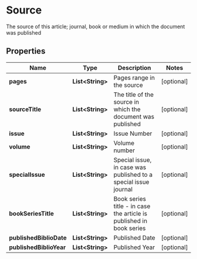 

# Source

The source of this article; journal, book or medium in which the document was published

## Properties

Name | Type | Description | Notes
------------ | ------------- | ------------- | -------------
**pages** | **List&lt;String&gt;** | Pages range in the source |  [optional]
**sourceTitle** | **List&lt;String&gt;** | The title of the source in which the document was published |  [optional]
**issue** | **List&lt;String&gt;** | Issue Number |  [optional]
**volume** | **List&lt;String&gt;** | Volume number |  [optional]
**specialIssue** | **List&lt;String&gt;** | Special issue, in case was published to a special issue journal |  [optional]
**bookSeriesTitle** | **List&lt;String&gt;** | Book series title - in case the article is published in book series |  [optional]
**publishedBiblioDate** | **List&lt;String&gt;** | Published Date |  [optional]
**publishedBiblioYear** | **List&lt;String&gt;** | Published Year |  [optional]



